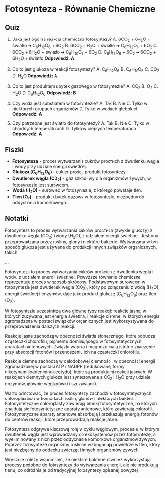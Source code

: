  # Fotosynteza - Równanie Chemiczne

## Quiz

1. Jaka jest ogólna reakcja chemiczna fotosyntezy?
   A. 6CO<sub>2</sub> + 6H<sub>2</sub>O + światło ➔ C<sub>6</sub>H<sub>12</sub>O<sub>6</sub> + 6O<sub>2</sub>
   B. 6CO<sub>2</sub> + H<sub>2</sub>O + światło ➔ C<sub>6</sub>H<sub>12</sub>O<sub>6</sub> + 6O<sub>2</sub>
   C. 6CO<sub>2</sub> + 6H<sub>2</sub>O + światło ➔ C<sub>6</sub>H<sub>10</sub>O<sub>5</sub> + 6O<sub>2</sub>
   D. C<sub>6</sub>H<sub>12</sub>O<sub>6</sub> + 6O<sub>2</sub> ➔ 6CO<sub>2</sub> + 6H<sub>2</sub>O + światło
   **Odpowiedź: A**

2. Co to jest glukoza w reakcji fotosyntezy?
   A. C<sub>6</sub>H<sub>12</sub>O<sub>6</sub>
   B. C<sub>6</sub>H<sub>10</sub>O<sub>5</sub>
   C. CO<sub>2</sub>
   D. H<sub>2</sub>O
   **Odpowiedź: A**

3. Co to jest produktem ubytek gazowego w fotosyntezie?
   A. CO<sub>2</sub>
   B. O<sub>2</sub>
   C. H<sub>2</sub>O
   D. C<sub>6</sub>H<sub>12</sub>O<sub>6</sub>
   **Odpowiedź: B**

4. Czy woda jest substratem w fotosyntezie?
   A. Tak
   B. Nie
   C. Tylko w niektórych grupach organizmów
   D. Tylko w wodach głębokich
   **Odpowiedź: A**

5. Czy potrzebne jest światło do fotosyntezy?
   A. Tak
   B. Nie
   C. Tylko w chłodnych temperaturach
   D. Tylko w ciepłych temperaturach
   **Odpowiedź: A**

## Fiszki

- **Fotosynteza** - proces wytwarzania cukrów proстиch z dwutlenku węgla i wody przy udziale energii świetlnej.
- **Glukoza (C<sub>6</sub>H<sub>12</sub>O<sub>6</sub>)** - cukier prości, produkt fotosyntezy.
- **Dwutlenek węgla (CO<sub>2</sub>)** - gaz szkodliwy dla organizmów żywych, w fotosyntezie jest surowcem.
- **Woda (H<sub>2</sub>O)** - surowiec w fotosyntezie, z którego powstaje tlen.
- **Tlen (O<sub>2</sub>)** - produkt ubytek gazowy w fotosyntezie, niezbędny do oddychania komórkowego.

## Notatki

Fotosynteza to proces wytwarzania cukrów proстиch (zwykle glukozy) z dwutlenku węgla (CO<sub>2</sub>) i wody (H<sub>2</sub>O), z udziałem energii świetlnej. Jest ona przeprowadzana przez rośliny, glony i niektóre bakterie. Wytwarzana w ten sposób glukoza jest używana do produkcji innych związków organicznych, takich

...

Fotosynteza to proces wytwarzania cukrów prościch z dwutlenku węgla i wody, z udziałem energii świetlnej. Powyższe równanie chemiczne reprezentuje proces w sposób skrócony. Podstawowym surowcem w fotosyntezie jest dwutlenek węgla (CO<sub>2</sub>), który po połączeniu z wodą (H<sub>2</sub>O), energii świetlnej i enzymów, daje jako produkt glukozę (C<sub>6</sub>H<sub>12</sub>O<sub>6</sub>) oraz tlen (O<sub>2</sub>).

W fotosyntezie uczestniczą dwa główne typy reakcji: reakcje jasne, w których zużywana jest energia świetlna, i reakcje ciemne, w których energia zgromadzona w postaci związków organicznych jest wykorzystywana do przeprowadzenia dalszych reakcji.

Reakcje jasne zachodzą w obecności światła słonecznego, które pobudza cząsteczki chlorofilu, pigmentu dominującego w fotosyntetycznych aparatach antenowych. Związki wapnia i magnezu mają istotne znaczenie przy absorpcji fotonów i przenoszeniu ich na cząsteczki chlorofilu.

Reakcje ciemne zachodzą w całodobowej ciemności, w obecności energii zgromadzonej w postaci ATP i NADPH (redukowanej formy nikotynamidoadenininukleotydu), które są produktami reakcji jasnych. W reakcjach ciemnych glukoza jest syntezowana z CO<sub>2</sub> i H<sub>2</sub>O przy udziale enzymów, głównie węglanówki i szczawianki.

Warto odnotować, że proces fotosyntezy zachodzi w fotosyntetycznych chloroplastach w komórkach roślin, glonów i niektórych bakterii. Fotosyntetyczne chloroplasty zawierają błonki fotosyntetyczne, na których znajdują się fotosyntetyczne aparaty antenowe, które zawierają chlorofil. Fotosyntetyczne aparaty antenowe absorbują i przekazują energię fotonów do centrów reakcji, które przeprowadzają reakcje jasne.

Fotosynteza odgrywa kluczową rolę w cyklu węglowym, procesie, w którym dwutlenek węgla jest wprowadzany do ekosystemów przez fotosyntezę, a wyeliminowany z nich przez oddychanie komórkowe organizmów żywych. Poprzez fotosyntezę organizmy roślinne wzbogacają powietrze w tlen, który jest niezbędny do oddechu zwierząt i innych organizmów żywych.

Wreszcie należy wspomnieć, że niektóre bakterie również wykorzystują procesy podobne do fotosyntezy do wytwarzania energii, ale nie produkują tlenu, co odróżnia je od tradycyjnej fotosyntezy opisanej powyżej.